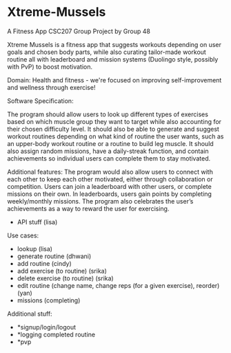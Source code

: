 # Xtreme-Mussels
A Fitness App
CSC207 Group Project by Group 48

Xtreme Mussels is a fitness app that suggests workouts depending on user goals and chosen body parts, while also curating tailor-made workout routine all with leaderboard and mission systems (Duolingo style, possibly with PvP) to boost motivation.

Domain: Health and fitness - we're focused on improving self-improvement and wellness through exercise!

Software Specification:

The program should allow users to look up different types of exercises based on which muscle group they want to target while also accounting for their chosen difficulty level. It should also be able to generate and suggest workout routines depending on what kind of routine the user wants, such as an upper-body workout routine or a routine to build leg muscle. It should also assign random missions, have a daily-streak function, and contain achievements so individual users can complete them to stay motivated.

Additional features: The program would also allow users to connect with each other to keep each other motivated, either through collaboration or competition. Users can join a leaderboard with other users, or complete missions on their own. In leaderboards, users gain points by completing weekly/monthly missions. The program also celebrates the user’s achievements as a way to reward the user for exercising.

- API stuff (lisa)

Use cases:
- lookup (lisa)
- generate routine (dhwani)
- add routine (cindy)
- add exercise (to routine) (srika)
- delete exercise (to routine) (srika)
- edit routine (change name, change reps (for a given exercise), reorder) (yan)
- missions (completing)

Additional stuff:
- *signup/login/logout
- *logging completed routine
- *pvp
